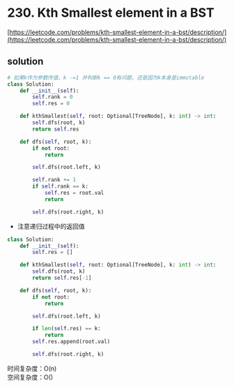 # 230. Kth Smallest element in a BST

[https://leetcode.com/problems/kth-smallest-element-in-a-bst/description/](https://leetcode.com/problems/kth-smallest-element-in-a-bst/description/)

## solution

```python
# 如果k作为参数传值，k -=1 并判断k == 0有问题，还是因为k本身是immutable
class Solution:
    def __init__(self):
        self.rank = 0
        self.res = 0

    def kthSmallest(self, root: Optional[TreeNode], k: int) -> int:
        self.dfs(root, k)
        return self.res

    def dfs(self, root, k):
        if not root:
            return

        self.dfs(root.left, k)

        self.rank += 1
        if self.rank == k:
            self.res = root.val
            return

        self.dfs(root.right, k)
```

- 注意递归过程中的返回值

```python
class Solution:
    def __init__(self):
        self.res = []

    def kthSmallest(self, root: Optional[TreeNode], k: int) -> int:
        self.dfs(root, k)
        return self.res[-1]

    def dfs(self, root, k):
        if not root:
            return

        self.dfs(root.left, k)

        if len(self.res) == k:
            return
        self.res.append(root.val)

        self.dfs(root.right, k)
```

时间复杂度：O(n) <br>
空间复杂度：O()
